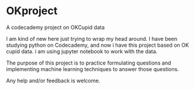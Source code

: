 # OKproject
A codecademy project on OKCupid data

I am kind of new here just trying to wrap my head around.
I have been studying python on Codecademy, and now i have
this project based on OK cupid data. i am using jupyter notebook
to work with the data. 

The purpose of this project is to practice formulating questions 
and implementing machine learning techniques to answer those questions.


Any help and/or feedback is welcome.

